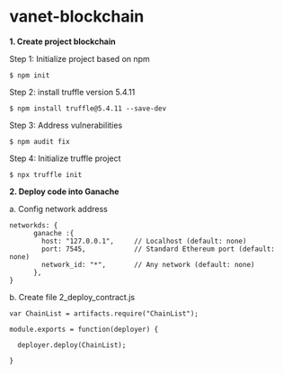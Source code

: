 # vanet-blockchain
**1. Create project blockchain**

Step 1: Initialize project based on npm
```
$ npm init
```

Step 2: install truffle version 5.4.11
```
$ npm install truffle@5.4.11 --save-dev
```

Step 3: Address vulnerabilities
```
$ npm audit fix
```

Step 4: Initialize truffle project
```
$ npx truffle init
```

**2. Deploy code into Ganache**

a. Config network address

```
networkds: {
      ganache :{
        host: "127.0.0.1",     // Localhost (default: none)
        port: 7545,            // Standard Ethereum port (default: none)
        network_id: "*",       // Any network (default: none)
      },
}
```

b. Create file 2_deploy_contract.js
```
var ChainList = artifacts.require("ChainList");

module.exports = function(deployer) {

  deployer.deploy(ChainList);

}
```